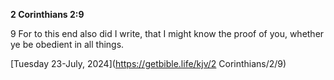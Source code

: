 **2 Corinthians 2:9**

9 For to this end also did I write, that I might know the proof of you, whether ye be obedient in all things.

[Tuesday 23-July, 2024](https://getbible.life/kjv/2 Corinthians/2/9)
